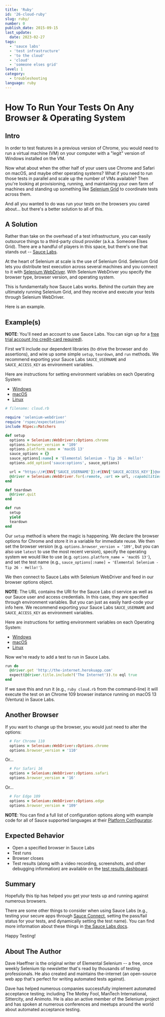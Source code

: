 ```yaml
---
title: 'Ruby'
id: '26-cloud-ruby'
slug: ruby/
number: 0
publish_date: 2015-09-15
last_update: 
  date: 2023-02-27
tags:
  - 'sauce labs'
  - 'test infrastructure'
  - 'to the cloud'
  - 'cloud'
  - 'someone elses grid'
level: 1
category: 
  - troubleshooting
language: ruby
---
```


# How To Run Your Tests On Any Browser & Operating System

## Intro

In order to test features in a previous version of Chrome, you would need to run a virtual machine (VM) on your computer with a "legit" version of Windows installed on the VM.

Now what about when the other half of your users use Chrome and Safari on macOS, and maybe other operating systems? What if you need
to run those tests in parallel and scale up the number of VMs available? Then you're looking at provisioning, running, and 
maintaining your own farm of machines and standing up something like [Selenium Grid](https://www.selenium.dev/documentation/grid/) 
to coordinate tests across them.

And all you wanted to do was run your tests on the browsers you cared about... but there's a better solution to all of this.

## A Solution

Rather than take on the overhead of a test infrastructure, you can easily outsource things to a third-party cloud provider 
(a.k.a. Someone Elses Grid). There are a handful of players in this space, but there's one that stands out -- 
[Sauce Labs](https://saucelabs.com/).

At the heart of Selenium at scale is the use of Selenium Grid. Selenium Grid lets you distribute test execution across 
several machines and you connect to it with [Selenium WebDriver](https://www.selenium.dev/documentation/webdriver/). 
With Selenium WebDriver you specify the browser type, browser version, and operating system.

This is fundamentally how Sauce Labs works. Behind the curtain they are ultimately running Selenium Grid, and they 
receive and execute your tests through Selenium WebDriver.

Here is an example.

## Example(s)


**NOTE**: You'll need an account to use Sauce Labs. You can sign up for a 
[free trial account (no credit-card required)](https://saucelabs.com/sign-up).

First we'll include our dependent libraries (to drive the browser and do assertions), and wire up some simple 
`setup`, `teardown`, and `run` methods. We recommend exporting your Sauce Labs `SAUCE_USERNAME` and 
`SAUCE_ACCESS_KEY` as environment variables.

Here are instructions for setting environment variables on each Operating System:

* [Windows](https://www.architectryan.com/2018/08/31/how-to-change-environment-variables-on-windows-10/)
* [macOS](https://apple.stackexchange.com/questions/106778/how-do-i-set-environment-variables-on-os-x)
* [Linux](https://askubuntu.com/questions/58814/how-do-i-add-environment-variables)

```ruby
# filename: cloud.rb

require 'selenium-webdriver'
require 'rspec/expectations'
include RSpec::Matchers

def setup
  options = Selenium::WebDriver::Options.chrome
  options.browser_version = '109'
  options.platform_name = 'macOS 13'
  sauce_options = {}
  sauce_options[:name] = 'Elemental Selenium - Tip 26 - Hello!'
  options.add_option('sauce:options', sauce_options)

  url = "https://#{ENV['SAUCE_USERNAME']}:#{ENV['SAUCE_ACCESS_KEY']}@ondemand.us-west-1.saucelabs.com:443/wd/hub"
  @driver = Selenium::WebDriver.for(:remote, :url => url, :capabilities => options)
end

def teardown
  @driver.quit
end

def run
  setup
  yield
  teardown
end
```

Our `setup` method is where the magic is happening. We declare the browser options 
for Chrome and store it in a variable for immediate reuse. We then set the browser version 
(e.g. `options.browser_version = '109'`, but you can also use `latest` to use the most recent 
version), specify the operating system we would like to use (e.g. `options.platform_name = 'macOS 13'`), 
and set the test name (e.g., `sauce_options[:name] = 'Elemental Selenium - Tip 26 - Hello!'`).

We then connect to Sauce Labs with Selenium WebDriver and feed in our browser options object.

**NOTE**: The URL contains the URI for the Sauce Labs cl service as well as our Sauce user and 
access credentials. In this case, they are specified through environment variables. But you can 
just as easily hard-code your info here. We recommend exporting your Sauce Labs `SAUCE_USERNAME` and 
`SAUCE_ACCESS_KEY` as environment variables.

Here are instructions for setting environment variables on each Operating System:

* [Windows](https://www.architectryan.com/2018/08/31/how-to-change-environment-variables-on-windows-10/)
* [macOS](https://apple.stackexchange.com/questions/106778/how-do-i-set-environment-variables-on-os-x)
* [Linux](https://askubuntu.com/questions/58814/how-do-i-add-environment-variables)

Now we're ready to add a test to run in Sauce Labs.

```ruby
run do
  @driver.get 'http://the-internet.herokuapp.com'
  expect(@driver.title.include?('The Internet')).to eql true
end
```

If we save this and run it (e.g., `ruby cloud.rb` from the command-line) it will execute the test on 
an Chrome 109 browser instance running on macOS 13 (Ventura) in Sauce Labs.

## Another Browser

If you want to change up the browser, you would just need to alter the options:

```ruby
  # For Chrome 110
  options = Selenium::WebDriver::Options.chrome
  options.browser_version = '110'
```

Or...

```ruby
  # For Safari 16
  options = Selenium::WebDriver::Options.safari
  options.browser_version = '16'
```

Or...

```ruby
  # For Edge 109
  options = Selenium::WebDriver::Options.edge
  options.browser_version = '109'
```

**NOTE**: You can find a full list of configuration options along with example code for all of Sauce supported 
languages at their [Platform Configurator](https://saucelabs.com/products/platform-configurator#/).

## Expected Behavior

- Open a specified browser in Sauce Labs
- Test runs
- Browser closes
- Test results (along with a video recording, screenshots, and other debugging information) are available on the 
[test results dashboard](https://docs.saucelabs.com/test-results/viewing-test-results/).

## Summary

Hopefully this tip has helped you get your tests up and running against numerous browsers.

There are some other things to consider when using Sauce Labs (e.g., testing your secure apps through 
[Sauce Connect](https://docs.saucelabs.com/secure-connections/sauce-connect/), setting the pass/fail status 
for your tests, and dynamically setting the test name). You can find more information about these things 
in [the Sauce Labs docs](https://docs.saucelabs.com/).

Happy Testing!

## About The Author

Dave Haeffner is the original writer of Elemental Selenium -- a free, once weekly Selenium tip newsletter that's read by 
thousands of testing professionals. He also created and maintains the-internet (an open-source web app that's perfect 
for writing automated tests against).

Dave has helped numerous companies successfully implement automated acceptance testing; including The Motley Fool, 
ManTech International, Sittercity, and Animoto. He is also an active member of the Selenium project and has spoken at 
numerous conferences and meetups around the world about automated acceptance testing.
